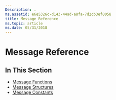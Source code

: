 ```yaml
---
Description: .
ms.assetid: e6e5326c-d143-44ad-a8fa-7d2cb3ef0058
title: Message Reference
ms.topic: article
ms.date: 05/31/2018
---
```


# Message Reference

## In This Section

-   [Message Functions](message-and-message-queue-functions.md)
-   [Message Structures](message-and-message-queue-structures.md)
-   [Message Constants](message-and-message-queue-notifications.md)

 

 



